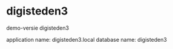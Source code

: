 # digisteden3
demo-versie digisteden3

application name: digisteden3.local
database name: digisteden3
